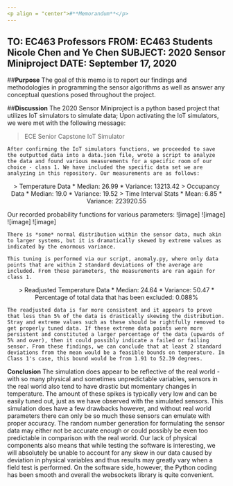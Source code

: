 ```yaml
---
<p align = "center">#**Memorandum**</p>
---
```

**TO:** EC463 Professors
**FROM:** EC463 Students Nicole Chen and Ye Chen
**SUBJECT:** 2020 Sensor Miniproject 
**DATE:** September 17, 2020
---
##**Purpose**
	The goal of this memo is to report our findings and methodologies in programming the sensor algorithms as well as answer any conceptual questions posed throughout the project.

##**Discussion**
	The 2020 Sensor Miniproject is a python based project that utilizes IoT simulators to simulate data; Upon activating the IoT simulators, we were met with the following message:
> ECE Senior Capstone IoT Simulator

	After confirming the IoT simulators functions, we proceeded to save the outputted data into a data.json file, wrote a script to analyze the data and found various measurements for a specific room of our choice - class 1. We have included the specific data set we are analyzing in this repository. Our measurements are as follows:
<p align = "center">
> Temperature Data
* Median: 26.99
* Variance: 13213.42
> Occupancy Data
* Median: 19.0
* Variance: 19.52
> Time Interval Stats
* Mean: 6.85
* Variance: 223920.55
</p>
	Our recorded probability functions for various parameters:
![image]
![image]
![image]
![image]

	There is *some* normal distribution within the sensor data, much akin to larger systems, but it is dramatically skewed by extreme values as indicated by the enormous variance. 

	This tuning is performed via our script, anomaly.py, where only data points that are within 2 standard deviations of the average are included. From these parameters, the measurements are ran again for class 1.
<p align = "center">
> Readjusted Temperature Data
* Median: 24.64
* Variance: 50.47
* Percentage of total data that has been excluded: 0.088%
</p>

	The readjusted data is far more consistent and it appears to prove that less than 5% of the data is drastically skewing the distribution. Stray and extreme values such as these should be rightfully removed to get properly tuned data. If these extreme data points were more persistent and constituted a larger percentage of the data (upwards of 5% and over), then it could possibly indicate a failed or failing sensor. From these findings, we can conclude that at least 2 standard deviations from the mean would be a feasible bounds on temperature. In Class 1's case, this bound would be from 1.91 to 52.39 degrees. 

**Conclusion**
	The simulation does appear to be reflective of the real world - with so many physical and sometimes unpredictable variables, sensors in the real world also tend to have drastic but momentary changes in temperature. The amount of these spikes is typically very low and can be easily tuned out, just as we have observed with the simulated sensors. This simulation does have a few drawbacks however, and without real world parameters there can only be so much these sensors can emulate with proper accuracy. The random number generation for formulating the sensor data may either not be accurate enough or could possibly be even too predictable in comparison with the real world. Our lack of physical components also means that while testing the software is interesting, we will absolutely be unable to account for any skew in our data caused by deviation in physical variables and thus results may greatly vary when a field test is performed. On the software side, however, the Python coding has been smooth and overall the websockets library is quite convenient.  





